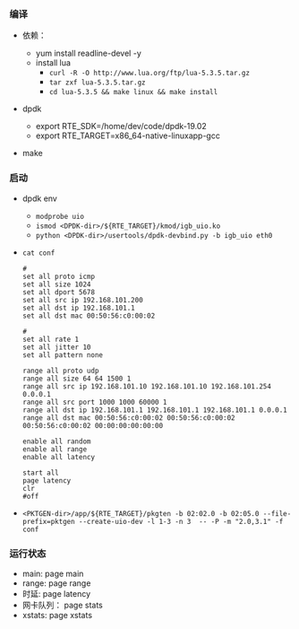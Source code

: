 ### 编译

- 依赖：
    - yum install readline-devel -y
    - install lua
        - `curl -R -O http://www.lua.org/ftp/lua-5.3.5.tar.gz`
        - `tar zxf lua-5.3.5.tar.gz`
        - `cd lua-5.3.5 && make linux && make install`

- dpdk
    - export RTE_SDK=/home/dev/code/dpdk-19.02
    - export RTE_TARGET=x86_64-native-linuxapp-gcc

- make

### 启动

- dpdk env
    - `modprobe uio`
    - `ismod <DPDK-dir>/${RTE_TARGET}/kmod/igb_uio.ko`
    - `python <DPDK-dir>/usertools/dpdk-devbind.py -b igb_uio eth0`

- `cat conf`
    
    ```
    #
    set all proto icmp
    set all size 1024
    set all dport 5678
    set all src ip 192.168.101.200
    set all dst ip 192.168.101.1
    set all dst mac 00:50:56:c0:00:02
    
    #
    set all rate 1
    set all jitter 10
    set all pattern none
    
    range all proto udp
    range all size 64 64 1500 1
    range all src ip 192.168.101.10 192.168.101.10 192.168.101.254 0.0.0.1
    range all src port 1000 1000 60000 1
    range all dst ip 192.168.101.1 192.168.101.1 192.168.101.1 0.0.0.1
    range all dst mac 00:50:56:c0:00:02 00:50:56:c0:00:02 00:50:56:c0:00:02 00:00:00:00:00:00
    
    enable all random
    enable all range
    enable all latency
    
    start all
    page latency
    clr
    #off
    
    ```

- `<PKTGEN-dir>/app/${RTE_TARGET}/pkgten -b 02:02.0 -b 02:05.0 --file-prefix=pktgen --create-uio-dev -l 1-3 -n 3  -- -P -m "2.0,3.1" -f conf `

### 运行状态
- main: page main
- range: page range
- 时延: page latency
- 网卡队列： page stats
- xstats: page xstats